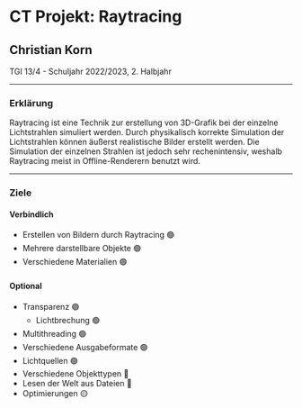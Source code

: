 CT Projekt: Raytracing
======================

Christian Korn
--------------

TGI 13/4 - Schuljahr 2022/2023, 2. Halbjahr

---

### Erklärung

Raytracing ist eine Technik zur erstellung von 3D-Grafik bei der einzelne Lichtstrahlen simuliert werden. Durch physikalisch korrekte Simulation der Lichtstrahlen können äußerst realistische Bilder erstellt werden. Die Simulation der einzelnen Strahlen ist jedoch sehr rechenintensiv, weshalb Raytracing meist in Offline-Renderern benutzt wird.

---

### Ziele

#### Verbindlich

- Erstellen von Bildern durch Raytracing 🟢
- Mehrere darstellbare Objekte 🟢
- Verschiedene Materialien 🟢

#### Optional

- Transparenz 🟢
	- Lichtbrechung 🟢
- Multithreading 🟢
- Verschiedene Ausgabeformate 🟢
- Lichtquellen 🟢
- Verschiedene Objekttypen 🔴
- Lesen der Welt aus Dateien 🔴
- Optimierungen 🟡
